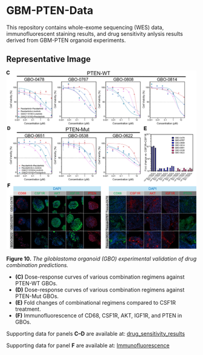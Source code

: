 # GBM-PTEN-Data

This repository contains whole-exome sequencing (WES) data, immunofluorescent staining results, and drug sensitivity anlysis results derived from GBM-PTEN organoid experiments.

## Representative Image

![Figure 10](https://raw.githubusercontent.com/SunXQlab/GBM-PTEN-Data/main/fig10_clip.png)

**Figure 10.** *The giloblastoma organoid (GBO) experimental validation of drug combination predictions.*

- **(C)** Dose-response curves of various combination regimens against PTEN-WT GBOs.
- **(D)** Dose-response curves of various combination regimens against PTEN-Mut GBOs.
- **(E)** Fold changes of combinational regimens compared to CSF1R treatment.
- **(F)** Immunofluorescence of CD68, CSF1R, AKT, IGF1R, and PTEN in GBOs.

Supporting data for panels **C–D** are available at: [drug_sensitivity_results](https://github.com/SunXQlab/GBM-PTEN-Data/tree/main/drug_sensitivity_results)

Supporting data for panel **F** are available at: [Immunofluorescence](https://github.com/SunXQlab/GBM-PTEN-Data/tree/main/Immunofluorescence)
